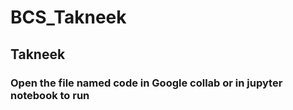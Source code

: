 # BCS_Takneek
## Takneek 
### Open the file named code in Google collab or in jupyter notebook to run 
 
